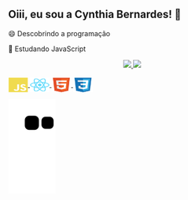 ## Oiii, eu sou a Cynthia Bernardes! 👋

😄 Descobrindo a programação 

🌱 Estudando JavaScript 

<div align="center">
  <a href="https://github.com/CSB1991">
  <img height="180em" src="https://github-readme-stats.vercel.app/api?username=CSB1991&show_icons=true&theme=dracula&include_all_commits=true&count_private=true"/>
  <img height="180em" src="https://github-readme-stats.vercel.app/api/top-langs/?username=CSB1991&layout=compact&langs_count=7&theme=dracula"/>
</div>


<div style="display: inline_block"><br>
  <img align="center" alt="cyn-Js" height="30" width="40" src="https://raw.githubusercontent.com/devicons/devicon/master/icons/javascript/javascript-plain.svg">
  <img align="center" alt="cyn-React" height="30" width="40" src="https://raw.githubusercontent.com/devicons/devicon/master/icons/react/react-original.svg">
  <img align="center" alt="cyn-HTML" height="30" width="40" src="https://raw.githubusercontent.com/devicons/devicon/master/icons/html5/html5-original.svg">
  <img align="center" alt="cyn-CSS" height="30" width="40" src="https://raw.githubusercontent.com/devicons/devicon/master/icons/css3/css3-original.svg">
  
  ![Snake animation](https://github.com/CSB1991/CSB1991/blob/output/github-contribution-grid-snake.svg)
</div>

